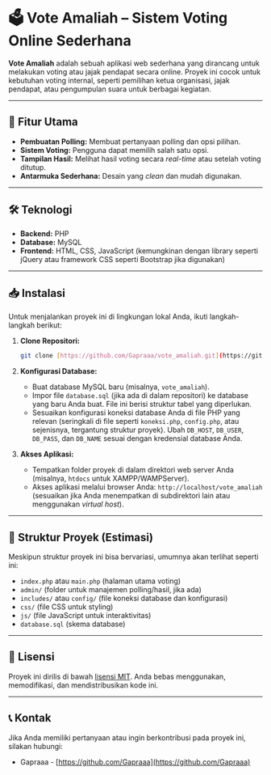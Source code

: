 # 🗳️ Vote Amaliah – Sistem Voting Online Sederhana

**Vote Amaliah** adalah sebuah aplikasi web sederhana yang dirancang untuk melakukan voting atau jajak pendapat secara online. Proyek ini cocok untuk kebutuhan voting internal, seperti pemilihan ketua organisasi, jajak pendapat, atau pengumpulan suara untuk berbagai kegiatan.

---

## 🎯 Fitur Utama

* **Pembuatan Polling:** Membuat pertanyaan polling dan opsi pilihan.
* **Sistem Voting:** Pengguna dapat memilih salah satu opsi.
* **Tampilan Hasil:** Melihat hasil voting secara *real-time* atau setelah voting ditutup.
* **Antarmuka Sederhana:** Desain yang *clean* dan mudah digunakan.

---

## 🛠 Teknologi

* **Backend:** PHP
* **Database:** MySQL
* **Frontend:** HTML, CSS, JavaScript (kemungkinan dengan library seperti jQuery atau framework CSS seperti Bootstrap jika digunakan)

---

## 📥 Instalasi

Untuk menjalankan proyek ini di lingkungan lokal Anda, ikuti langkah-langkah berikut:

1.  **Clone Repositori:**
    ```bash
    git clone [https://github.com/Gapraaa/vote_amaliah.git](https://github.com/Gapraaa/vote_amaliah.git)
    ```

2.  **Konfigurasi Database:**
    * Buat database MySQL baru (misalnya, `vote_amaliah`).
    * Impor file `database.sql` (jika ada di dalam repositori) ke database yang baru Anda buat. File ini berisi struktur tabel yang diperlukan.
    * Sesuaikan konfigurasi koneksi database Anda di file PHP yang relevan (seringkali di file seperti `koneksi.php`, `config.php`, atau sejenisnya, tergantung struktur proyek). Ubah `DB_HOST`, `DB_USER`, `DB_PASS`, dan `DB_NAME` sesuai dengan kredensial database Anda.

3.  **Akses Aplikasi:**
    * Tempatkan folder proyek di dalam direktori web server Anda (misalnya, `htdocs` untuk XAMPP/WAMPServer).
    * Akses aplikasi melalui browser Anda: `http://localhost/vote_amaliah` (sesuaikan jika Anda menempatkan di subdirektori lain atau menggunakan *virtual host*).

---

## 📁 Struktur Proyek (Estimasi)

Meskipun struktur proyek ini bisa bervariasi, umumnya akan terlihat seperti ini:

* `index.php` atau `main.php` (halaman utama voting)
* `admin/` (folder untuk manajemen polling/hasil, jika ada)
* `includes/` atau `config/` (file koneksi database dan konfigurasi)
* `css/` (file CSS untuk styling)
* `js/` (file JavaScript untuk interaktivitas)
* `database.sql` (skema database)

---

## 📄 Lisensi

Proyek ini dirilis di bawah [lisensi MIT](https://opensource.org/licenses/MIT). Anda bebas menggunakan, memodifikasi, dan mendistribusikan kode ini.

---

## 📞 Kontak

Jika Anda memiliki pertanyaan atau ingin berkontribusi pada proyek ini, silakan hubungi:

* Gapraaa - [https://github.com/Gapraaa](https://github.com/Gapraaa)
